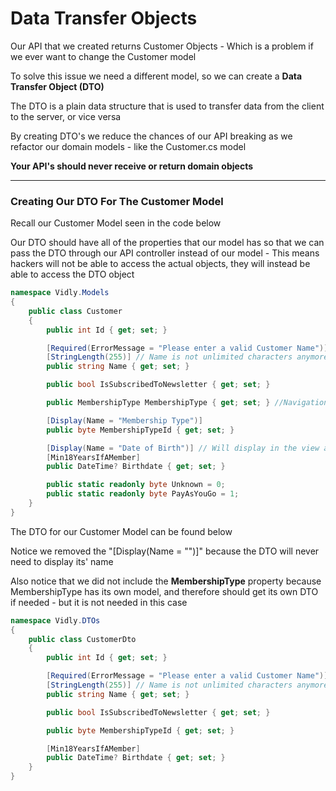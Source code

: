 # Data Transfer Objects

Our API that we created returns Customer Objects - Which is a problem if we ever want to change the Customer model

To solve this issue we need a different model, so we can create a **Data Transfer Object (DTO)** 

The DTO is a plain data structure that is used to transfer data from the client to the server, or vice versa

By creating DTO's we reduce the chances of our API breaking as we refactor our domain models - like the Customer.cs model

**Your API's should never receive or return domain objects**

***

### Creating Our DTO For The Customer Model

Recall our Customer Model seen in the code below

Our DTO should have all of the properties that our model has so that we can pass the DTO through our API controller instead of our model - This means hackers will not be able to access the actual objects, they will instead be able to access the DTO object

```cs
namespace Vidly.Models
{
    public class Customer
    {
        public int Id { get; set; }

        [Required(ErrorMessage = "Please enter a valid Customer Name")] // Name is not nullable anymore, it is now required
        [StringLength(255)] // Name is not unlimited characters anymore, it is 255
        public string Name { get; set; }

        public bool IsSubscribedToNewsletter { get; set; }

        public MembershipType MembershipType { get; set; } //Navigation Property

        [Display(Name = "Membership Type")]
        public byte MembershipTypeId { get; set; }

        [Display(Name = "Date of Birth")] // Will display in the view as "Date of Birth" instead of "Birthdate"
        [Min18YearsIfAMember]
        public DateTime? Birthdate { get; set; }

        public static readonly byte Unknown = 0;
        public static readonly byte PayAsYouGo = 1;
    }
}
```

The DTO for our Customer Model can be found below

Notice we removed the "[Display(Name = "")]" because the DTO will never need to display its' name

Also notice that we did not include the **MembershipType** property because MembershipType has its own model, and therefore should get its own DTO if needed - but it is not needed in this case

```cs
namespace Vidly.DTOs
{
    public class CustomerDto
    {
        public int Id { get; set; }

        [Required(ErrorMessage = "Please enter a valid Customer Name")] // Name is not nullable anymore, it is now required
        [StringLength(255)] // Name is not unlimited characters anymore, it is 255
        public string Name { get; set; }

        public bool IsSubscribedToNewsletter { get; set; }

        public byte MembershipTypeId { get; set; }

        [Min18YearsIfAMember]
        public DateTime? Birthdate { get; set; }
    }
}
```
